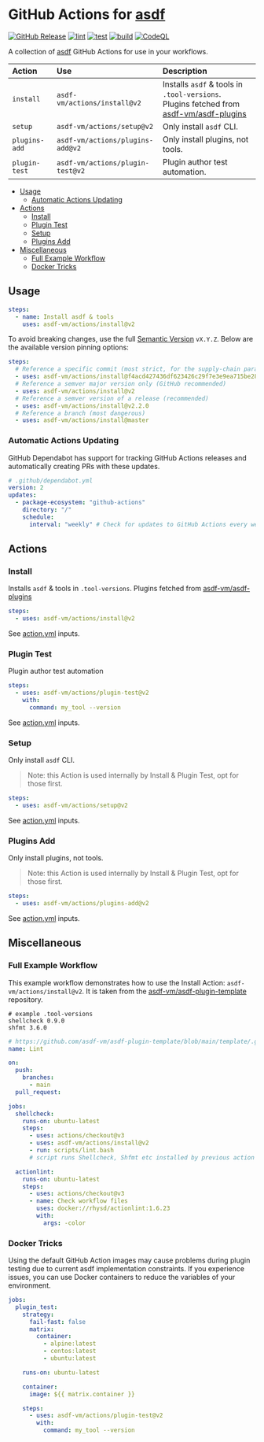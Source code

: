 # GitHub Actions for [asdf](https://github.com/asdf-vm/asdf)

[![GitHub Release](https://img.shields.io/github/release/asdf-vm/actions.svg?color=green)](https://github.com/asdf-vm/actions/releases)
[![lint](https://github.com/asdf-vm/actions/workflows/lint/badge.svg?branch=master)](https://github.com/asdf-vm/actions/actions)
[![test](https://github.com/asdf-vm/actions/workflows/test/badge.svg?branch=master)](https://github.com/asdf-vm/actions/actions)
[![build](https://github.com/asdf-vm/actions/workflows/build/badge.svg?branch=master)](https://github.com/asdf-vm/actions/actions)
[![CodeQL](https://github.com/asdf-vm/actions/workflows/CodeQL/badge.svg?branch=master)](https://github.com/asdf-vm/actions/actions)

A collection of [asdf](https://github.com/asdf-vm/asdf) GitHub Actions for use in your
workflows.

| Action        | Use                              | Description                                                                                                                          |
| :------------ | :------------------------------- | :----------------------------------------------------------------------------------------------------------------------------------- |
| `install`     | `asdf-vm/actions/install@v2`     | Installs `asdf` & tools in `.tool-versions`.<br>Plugins fetched from [asdf-vm/asdf-plugins](https://github.com/asdf-vm/asdf-plugins) |
| `setup`       | `asdf-vm/actions/setup@v2`       | Only install `asdf` CLI.                                                                                                             |
| `plugins-add` | `asdf-vm/actions/plugins-add@v2` | Only install plugins, not tools.                                                                                                     |
| `plugin-test` | `asdf-vm/actions/plugin-test@v2` | Plugin author test automation.                                                                                                       |

<!-- TOC -->
* [Usage](#usage)
  * [Automatic Actions Updating](#automatic-actions-updating)
* [Actions](#actions)
  * [Install](#install)
  * [Plugin Test](#plugin-test)
  * [Setup](#setup)
  * [Plugins Add](#plugins-add)
* [Miscellaneous](#miscellaneous)
  * [Full Example Workflow](#full-example-workflow)
  * [Docker Tricks](#docker-tricks)
<!-- TOC -->

## Usage

```yaml
steps:
  - name: Install asdf & tools
    uses: asdf-vm/actions/install@v2
```

To avoid breaking changes, use the full [Semantic Version](https://semver.org/)
`vX.Y.Z`. Below are the available version pinning options:

```yaml
steps:
  # Reference a specific commit (most strict, for the supply-chain paranoid)
  - uses: asdf-vm/actions/install@f4acd427436df623426c29f7e3e9ea715be28396
  # Reference a semver major version only (GitHub recommended)
  - uses: asdf-vm/actions/install@v2
  # Reference a semver version of a release (recommended)
  - uses: asdf-vm/actions/install@v2.2.0
  # Reference a branch (most dangerous)
  - uses: asdf-vm/actions/install@master
```

### Automatic Actions Updating

GitHub Dependabot has support for tracking GitHub Actions releases and
automatically creating PRs with these updates.

```yaml
# .github/dependabot.yml
version: 2
updates:
  - package-ecosystem: "github-actions"
    directory: "/"
    schedule:
      interval: "weekly" # Check for updates to GitHub Actions every week
```

## Actions

### Install

Installs `asdf` & tools in `.tool-versions`. Plugins fetched from
[asdf-vm/asdf-plugins](https://github.com/asdf-vm/asdf-plugins)

```yaml
steps:
  - uses: asdf-vm/actions/install@v2
```

<!-- TODO(jthegedus): capture action.yml options in a markdown table here. Show usage examples for each option. -->

See [action.yml](install/action.yml) inputs.

### Plugin Test

Plugin author test automation

```yaml
steps:
  - uses: asdf-vm/actions/plugin-test@v2
    with:
      command: my_tool --version
```

<!-- TODO(jthegedus): capture action.yml options in a markdown table here. Show usage examples for each option. -->

See [action.yml](plugin-test/action.yml) inputs.

### Setup

Only install `asdf` CLI.

> Note: this Action is used internally by Install & Plugin Test, opt for those
> first.

```yaml
steps:
  - uses: asdf-vm/actions/setup@v2
```

<!-- TODO(jthegedus): capture action.yml options in a markdown table here. Show usage examples for each option. -->

See [action.yml](setup/action.yml) inputs.

### Plugins Add

Only install plugins, not tools.

> Note: this Action is used internally by Install & Plugin Test, opt for those
> first.

```yaml
steps:
  - uses: asdf-vm/actions/plugins-add@v2
```

<!-- TODO(jthegedus): capture action.yml options in a markdown table here. Show usage examples for each option. -->

See [action.yml](plugins-add/action.yml) inputs.

## Miscellaneous

### Full Example Workflow

This example workflow demonstrates how to use the Install Action:
`asdf-vm/actions/install@v2`. It is taken from the
[asdf-vm/asdf-plugin-template](https://github.com/asdf-vm/asdf-plugin-template)
repository.

```shell
# example .tool-versions
shellcheck 0.9.0
shfmt 3.6.0
```

```yaml
# https://github.com/asdf-vm/asdf-plugin-template/blob/main/template/.github/workflows/lint.yml
name: Lint

on:
  push:
    branches:
      - main
  pull_request:

jobs:
  shellcheck:
    runs-on: ubuntu-latest
    steps:
      - uses: actions/checkout@v3
      - uses: asdf-vm/actions/install@v2
      - run: scripts/lint.bash
      # script runs Shellcheck, Shfmt etc installed by previous action

  actionlint:
    runs-on: ubuntu-latest
    steps:
      - uses: actions/checkout@v3
      - name: Check workflow files
        uses: docker://rhysd/actionlint:1.6.23
        with:
          args: -color
```

### Docker Tricks

Using the default GitHub Action images may cause problems during plugin testing
due to current asdf implementation constraints. If you experience issues, you
can use Docker containers to reduce the variables of your environment.

```yaml
jobs:
  plugin_test:
    strategy:
      fail-fast: false
      matrix:
        container:
          - alpine:latest
          - centos:latest
          - ubuntu:latest

    runs-on: ubuntu-latest

    container:
      image: ${{ matrix.container }}

    steps:
      - uses: asdf-vm/actions/plugin-test@v2
        with:
          command: my_tool --version
```
